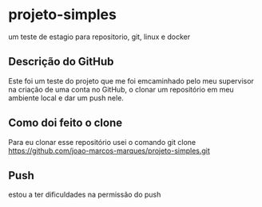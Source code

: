 # projeto-simples
um teste de estagio para repositorio, git, linux e docker

## Descrição do GitHub

Este foi um teste do projeto que me foi emcaminhado pelo meu supervisor na criação de uma conta no GitHub, o clonar um repositório em meu ambiente local e dar um push nele.

## Como doi feito o clone

Para eu clonar esse repositório usei  o comando git clone https://github.com/joao-marcos-marques/projeto-simples.git

## Push
estou a ter dificuldades na permissão do push
